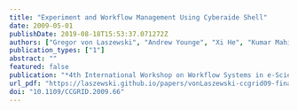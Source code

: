 ```yaml
---
title: "Experiment and Workflow Management Using Cyberaide Shell"
date: 2009-05-01
publishDate: 2019-08-18T15:53:37.071272Z
authors: ["Gregor von Laszewski", "Andrew Younge", "Xi He", "Kumar Mahinthakumar", "Lizhe Wang"]
publication_types: ["1"]
abstract: ""
featured: false
publication: "*4th International Workshop on Workflow Systems in e-Science (WSES 09) in conjunction with 9th IEEE International Symposium on Cluster Computing and the Grid*"
url_pdf: "https://laszewski.github.io/papers/vonLaszewski-ccgrid09-final.pdf"
doi: "10.1109/CCGRID.2009.66"
---
```


